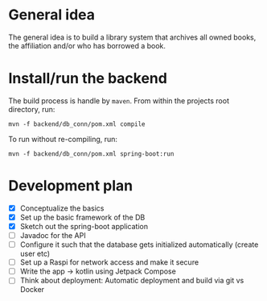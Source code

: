 # General idea

The general idea is to build a library system that archives all owned books, the affiliation and/or who has borrowed a book.

# Install/run the backend

The build process is handle by `maven`. From within the projects root directory, run:

```
mvn -f backend/db_conn/pom.xml compile
```

To run without re-compiling, run:

```
mvn -f backend/db_conn/pom.xml spring-boot:run
```

# Development plan

- [X] Conceptualize the basics
- [X] Set up the basic framework of the DB
- [X] Sketch out the spring-boot application
- [ ] Javadoc for the API
- [ ] Configure it such that the database gets initialized automatically (create user etc)
- [ ] Set up a Raspi for network access and make it secure
- [ ] Write the app -> kotlin using Jetpack Compose
- [ ] Think about deployment: Automatic deployment and build via git vs Docker
